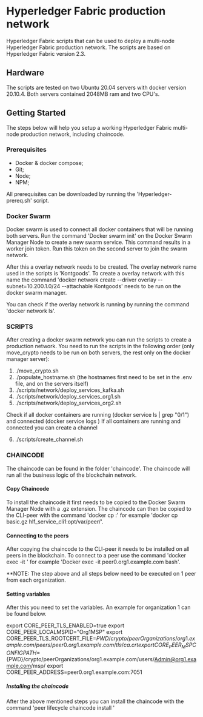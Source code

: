 # Hyperledger Fabric production network
Hyperledger Fabric scripts that can be used to deploy a multi-node Hyperledger Fabric production network. The scripts are based on Hyperledger Fabric version 2.3.

## Hardware
The scripts are tested on two Ubuntu 20.04 servers with docker version 20.10.4. Both servers contained 2048MB ram and two CPU's. 

## Getting Started
The steps below will help you setup a working Hyperledger Fabric multi-node production network, including chaincode. 

### Prerequisites
- Docker & docker compose;
- Git;
- Node;
- NPM;

All prerequisites can be downloaded by running the 'Hyperledger-prereq.sh' script. 

### Docker Swarm
Docker swarm is used to connect all docker containers that will be running both servers. Run the command 'Docker swarm init' on the Docker Swarm Manager Node to create a new swarm service. This command results in a worker join token. Run this token on the second server to join the swarm network. 

After this a overlay network needs to be created. The overlay network name used in the scripts is 'Kontgoods'. To create a overlay network with this name the command 'docker network create --driver overlay --subnet=10.200.1.0/24 --attachable Kontgoods' needs to be run on the docker swarm manager. 

You can check if the overlay network is running by running the command 'docker network ls'. 

### SCRIPTS
After creating a docker swarm network you can run the scripts to create a production network. 
You need to run the scripts in the following order (only move_crypto needs to be run on both servers, the rest only on the docker manager server):
1. ./move_crypto.sh
2. ./populate_hostname.sh (the hostnames first need to be set in the .env file, and on the servers itself)
3. ./scripts/network/deploy_services_kafka.sh
4. ./scripts/network/deploy_services_org1.sh
5. ./scripts/network/deploy_services_org2.sh

Check if all docker containers are running (docker service ls | grep "0/1") and connected (docker service logs <container id>)
If all containers are running and connected you can create a channel

6. ./scripts/create_channel.sh

### CHAINCODE
The chaincode can be found in the folder 'chaincode'. The chaincode will run all the business logic of the blockchain network. 

#### Copy Chaincode
To install the chaincode it first needs to be copied to the Docker Swarm Manager Node with a .gz extension. The chaincode can then be copied to the CLI-peer with the command 'docker cp <chaincode package> <docker container>:<docker container path>' for example 'docker cp basic.gz hlf_service_cli1:opt/var/peer/'. 

#### Connecting to the peers
After copying the chaincode to the CLI-peer it needs to be installed on all peers in the blockchain. To connect to a peer use the command 'docker exec -it <container name> <shell name>' for example 'Docker exec -it peer0.org1.example.com bash'. 

**NOTE: The step above and all steps below need to be executed on 1 peer from each organization. 

#### Setting variables
After this you need to set the variables. An example for organization 1 can be found below.

export CORE_PEER_TLS_ENABLED=true
export CORE_PEER_LOCALMSPID="Org1MSP"
export CORE_PEER_TLS_ROOTCERT_FILE=${PWD}/crypto/peerOrganizations/org1.example.com/peers/peer0.org1.example.com/tls/ca.crt
export CORE_PEER_MSPCONFIGPATH=${PWD}/crypto/peerOrganizations/org1.example.com/users/Admin@org1.example.com/msp/
export CORE_PEER_ADDRESS=peer0.org1.example.com:7051

##### Installing the chaincode
After the above mentioned steps you can install the chaincode with the command 'peer lifecycle chaincode install <chaincode package>' 











